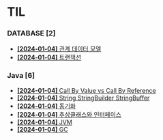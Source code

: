 # TIL
 
### DATABASE [2]
- [**[2024-01-04]**  관계 데이터 모델](https://github.com/A-lass/TIL/blob/main/DATABASE/관계_데이터_모델.md)
- [**[2024-01-04]**  트랜잭션](https://github.com/A-lass/TIL/blob/main/DATABASE/트랜잭션.md)
### Java [6]
- [**[2024-01-04]**  Call By Value vs Call By Reference](https://github.com/A-lass/TIL/blob/main/Java/Call_By_Value_vs_Call_By_Reference.md)
- [**[2024-01-04]**  String StringBuilder StringBuffer](https://github.com/A-lass/TIL/blob/main/Java/String_StringBuilder_StringBuffer.md)
- [**[2024-01-04]**  동기화](https://github.com/A-lass/TIL/blob/main/Java/동기화.md)
- [**[2024-01-04]**  추상클래스와 인터페이스](https://github.com/A-lass/TIL/blob/main/Java/추상클래스와_인터페이스.md)
- [**[2024-01-04]**  JVM](https://github.com/A-lass/TIL/blob/main/Java/JVM.md)
- [**[2024-01-04]**  GC](https://github.com/A-lass/TIL/blob/main/Java/GC.md)
